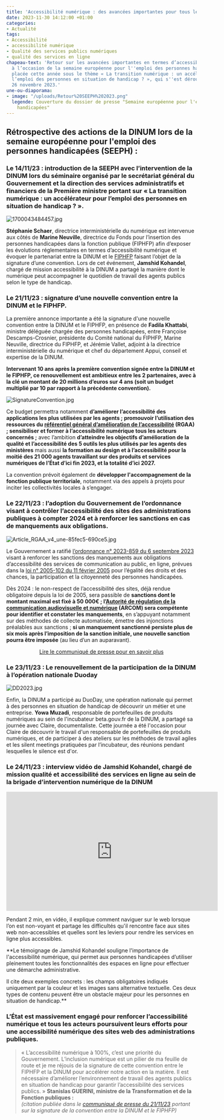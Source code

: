 ```yaml
---
title: 'Accessibilité numérique : des avancées importantes pour tous les usagers'
date: 2023-11-30 14:12:00 +01:00
categories:
- Actualité
tags:
- Accessibilité
- accessibilité numérique
- Qualité des services publics numériques
- qualité des services en ligne
chapeau-text: 'Retour sur les avancées importantes en termes d’accessibilité numérique
  à l’occasion de la semaine européenne pour l''emploi des personnes handicapées (SEEPH)
  placée cette année sous le thème « La transition numérique : un accélérateur pour
  l’emploi des personnes en situation de handicap ? », qui s''est déroulée du 20 au
  26 novembre 2023.'
une-ou-diaporama:
- image: "/uploads/Retour%20SEEPH%202023.png"
  legende: Couverture du dossier de presse "Semaine européenne pour l'emploi des personnes
    handicapées"
---
```


## Rétrospective des actions de la DINUM lors de la semaine européenne pour l'emploi des personnes handicapées (SEEPH) :

### **Le 14/11/23 : introduction de la SEEPH avec l’intervention de la DINUM lors du séminaire organisé par le secrétariat général du Gouvernement et la direction des services administratifs et financiers de la Première ministre portant sur « La transition numérique : un accélérateur pour l’emploi des personnes en situation de handicap ? ».**

![1700043484457.jpg](/uploads/1700043484457.jpg)

**Stéphanie Schaer**, directrice interministérielle du numérique est intervenue aux côtés de **Marine Neuville**, directrice du Fonds pour l’insertion des personnes handicapées dans la fonction publique (FIPHFP) afin d’exposer les évolutions réglementaires en termes d’accessibilité numérique et évoquer le partenariat entre la DINUM et le [FIPHFP](https://www.fiphfp.fr/) faisant l’objet de la signature d’une convention. 
Lors de cet événement, **Jamshid Kohandel**, chargé de mission accessibilité à la DINUM a partagé la manière dont le numérique peut accompagner le quotidien de travail des agents publics selon le type de handicap.

### **Le 21/11/23 : signature d’une nouvelle convention entre la DINUM et le FIPHFP.** 

La première annonce importante a été la signature d'une nouvelle convention entre la DINUM et le FIPHFP, en présence de **Fadila Khattabi**, ministre déléguée chargée des personnes handicapées, entre Françoise Descamps-Crosnier, présidente du Comité national du FIPHFP, Marine Neuville, directrice du FIPHFP, et Jérémie Vallet, adjoint à la directrice interministérielle du numérique et chef du département Appui, conseil et expertise de la DINUM.

**Intervenant 10 ans après la première convention signée entre la DINUM et le FIPHFP, ce renouvellement est ambitieux entre les 2 partenaires, avec à la clé un montant de 20 millions d’euros sur 4 ans (soit un budget multiplié par 10 par rapport à la précédente convention).**

![SignatureConvention.jpg](/uploads/SignatureConvention.jpg)

Ce budget permettra notamment **d’améliorer l’accessibilité des applications les plus utilisées par les agents ; promouvoir l’utilisation des ressources du [référentiel général d’amélioration de l’accessibilité](https://accessibilite.numerique.gouv.fr/) (RGAA) ; sensibiliser et former à l’accessibilité numérique tous les acteurs concernés ;** avec l’ambition **d’atteindre les objectifs d’amélioration de la qualité et l’accessibilité des 5 outils les plus utilisés par les agents des ministères** mais aussi **la formation au design et à l’accessibilité pour la moitié des 21 000 agents travaillant sur des produits et services numériques de l’État d’ici fin 2023, et la totalité d’ici 2027.**

La convention prévoit également de **développer l'accompagnement de la fonction publique territoriale**, notamment via des appels à projets pour inciter les collectivités locales à s’engager.

### Le 22/11/23 : l’adoption du Gouvernement de l’ordonnance visant à contrôler l’accessibilité des sites des administrations publiques à compter 2024 et à renforcer les sanctions en cas de manquements aux obligations.

![Article_RGAA_v4_une-85fec5-690ce5.jpg](/uploads/Article_RGAA_v4_une-85fec5-690ce5.jpg)

Le Gouvernement a ratifié [l’ordonnance n° 2023-859 du 6 septembre 2023](https://www.legifrance.gouv.fr/jorf/id/JORFTEXT000048049674) visant à renforcer les sanctions des manquements aux obligations d’accessibilité des services de communication au public, en ligne, prévues dans la [loi n° 2005-102 du 11 février 2005](https://www.legifrance.gouv.fr/jorf/id/JORFTEXT000000809647/) pour l’égalité des droits et des chances, la participation et la citoyenneté des personnes handicapées.

Dès 2024 : le non-respect de l’accessibilité des sites, déjà rendue obligatoire depuis la loi de 2005, sera passible de **sanctions dont le montant maximal est fixé à 50 000€ ; l’[Autorité de régulation de la communication audiovisuelle et numérique](https://www.arcom.fr/) (ARCOM) sera compétente pour identifier et constater les manquements**, en s’appuyant notamment sur des méthodes de collecte automatisée, émettre des injonctions préalables aux sanctions ; **si un manquement sanctionné persiste plus de six mois après l’imposition de la sanction initiale, une nouvelle sanction pourra être imposée** (au lieu d’un an auparavant).

<p align="center"><a href="https://www.numerique.gouv.fr/espace-presse/accessibilite-numerique-le-gouvernement-enterine-lordonnance-visant-a-controler-laccessibilite-des-sites-des-administrations-publiques-a-compter-2024/" class="button">Lire le communiqué de presse pour en savoir plus</a></p>

### Le 23/11/23 : Le renouvellement de la participation de la DINUM à l’opération nationale Duoday 

![DD2023.jpg](/uploads/DD2023.jpg)

Enfin, la DINUM a participé au DuoDay, une opération nationale qui permet à des personnes en situation de handicap de découvrir un métier et une entreprise. **Yowa Muzadi**, responsable de portefeuilles de produits numériques au sein de l'incubateur beta.gouv.fr de la DINUM, a partagé sa journée avec Claire, documentaliste.
Cette journée a été l'occasion pour Claire de découvrir le travail d'un responsable de portefeuilles de produits numériques, et de participer à des ateliers sur les méthodes de travail agiles et les silent meetings pratiquées par l’incubateur, des réunions pendant lesquelles le silence est d'or.

### Le 24/11/23 : interview vidéo de Jamshid Kohandel, chargé de mission qualité et accessibilité des services en ligne au sein de la brigade d’intervention numérique de la DINUM

<iframe width="560" height="315" src="https://www.youtube.com/embed/0ani4NkrRe4?si=yvQ45715ksUqimP1" title="YouTube video player" frameborder="0" allow="accelerometer; autoplay; clipboard-write; encrypted-media; gyroscope; picture-in-picture; web-share" allowfullscreen></iframe>

Pendant 2 min, en vidéo, il explique comment naviguer sur le web lorsque l’on est non-voyant et partage les difficultés qu'il rencontre face aux sites web non-accessibles et quelles sont les leviers pour rendre les services en ligne plus accessibles.

**Le témoignage de Jamshid Kohandel souligne l'importance de l'accessibilité numérique, qui permet aux personnes handicapées d’utiliser pleinement toutes les fonctionnalités des espaces en ligne pour effectuer une démarche administrative.

Il cite deux exemples concrets : les champs obligatoires indiqués uniquement par la couleur et les images sans alternative textuelle. Ces deux types de contenu peuvent être un obstacle majeur pour les personnes en situation de handicap.**

### L’État est massivement engagé pour renforcer l’accessibilité numérique et tous les acteurs poursuivent leurs efforts pour une accessibilité numérique des sites web des administrations publiques.

> « L’accessibilité numérique à 100%, c’est une priorité du Gouvernement. L’inclusion numérique est un pilier de ma feuille de route et je me réjouis de la signature de cette convention entre le FIPHFP et la DINUM pour accélérer notre action en la matière. Il est nécessaire d’améliorer l’environnement de travail des agents publics en situation de handicap pour garantir l’accessibilité des services publics. »
**Stanislas GUERINI, ministre de la Transformation et de la Fonction publiques :**
<br> *(citation publiée dans le [communiqué de presse du 21/11/23](https://www.numerique.gouv.fr/espace-presse/une-nouvelle-convention-entre-la-dinum-et-le-fiphfp-pour-renforcer-laccessibilite-des-systemes-dinformation-et-de-communication-des-employeurs-publics-et-garantir-lacces-aux-outils-numeriques-a-tous-les-agents/) portant sur la signature de la convention entre la DINUM et le FIPHFP)*
